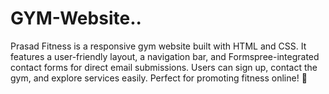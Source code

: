 # GYM-Website..
Prasad Fitness is a responsive gym website built with HTML and CSS. It features a user-friendly layout, a navigation bar, and Formspree-integrated contact forms for direct email submissions. Users can sign up, contact the gym, and explore services easily. Perfect for promoting fitness online! 💪

